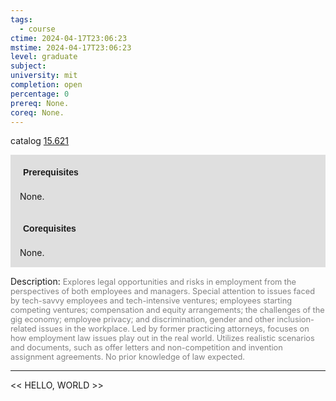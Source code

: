 ```yaml
---
tags:
  - course
ctime: 2024-04-17T23:06:23
mstime: 2024-04-17T23:06:23
level: graduate
subject: 
university: mit
completion: open
percentage: 0
prereq: None.
coreq: None.
---
```


catalog [15.621](http://student.mit.edu/catalog/m15b.html#15.621)

<span style="display: block; padding: 15px; background-color: rgb(100, 100, 100, 0.2);"><font id="m_prereq1212_0" style="display: block; font-family: Arial, sans-serif; font-weight: bold; padding: 5px">Prerequisites</font><br><span id="prereq1212_0">None.</span></span>
<span style="display: block; padding: 15px; background-color: rgb(100, 100, 100, 0.2);"><font id="m_coreq1212_0" style="display: block; font-family: Arial, sans-serif; font-weight: bold; padding: 5px">Corequisites</font><br><span id="coreq1212_0">None.</span></span>

<font style="">Description:</font>
<font style="color: grey; font-size: 0.8rem;">Explores legal opportunities and risks in employment from the perspectives of both employees and managers. Special attention to issues faced by tech-savvy employees and tech-intensive ventures; employees starting competing ventures; compensation and equity arrangements; the challenges of the gig economy; employee privacy; and discrimination, gender and other inclusion-related issues in the workplace. Led by former practicing attorneys, focuses on how employment law issues play out in the real world. Utilizes realistic scenarios and documents, such as offer letters and non-competition and invention assignment agreements. No prior knowledge of law expected.</font>



---

<< HELLO, WORLD >>
